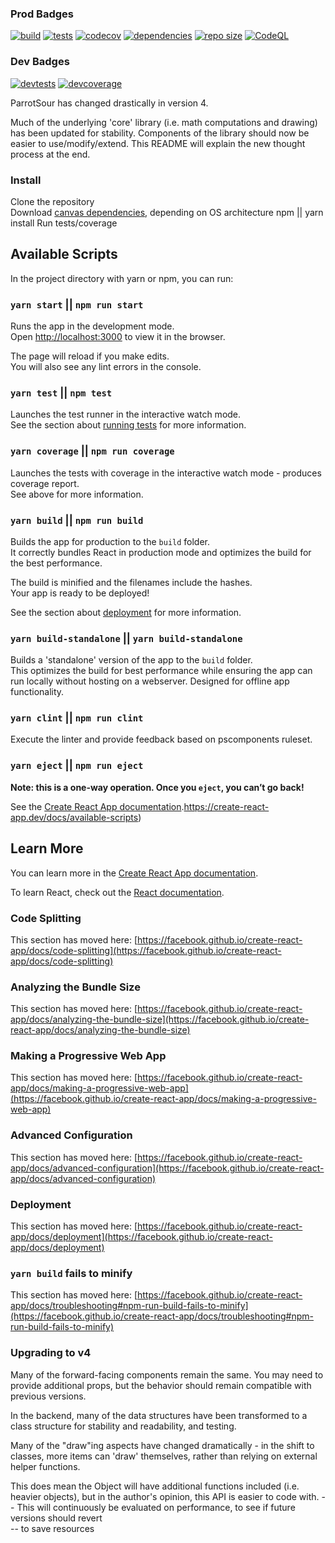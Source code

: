 ### Prod Badges

[![build](https://img.shields.io/github/workflow/status/jemccarthy13/parrotsour/Node%20Build?style=for-the-badge)](https://github.com/jemccarthy13/parrotsour/actions/workflows/build.yml)
[![tests](https://img.shields.io/github/workflow/status/jemccarthy13/parrotsour/AllTests/main?label=Tests&style=for-the-badge)](https://github.com/jemccarthy13/parrotsour/actions/workflows/tests.yml)
[![codecov](https://codecov.io/gh/jemccarthy13/parrotsour/branch/main/graph/badge.svg?token=QFWAC2CEQT)](https://codecov.io/gh/jemccarthy13/parrotsour)
[![dependencies](https://img.shields.io/librariesio/github/jemccarthy13/parrotsour?style=for-the-badge)](https://libraries.io/github/jemccarthy13/parrotsour)
[![repo size](https://img.shields.io/github/repo-size/jemccarthy13/parrotsour?style=for-the-badge)](https://github.com/jemccarthy13/parrotsour)
[![CodeQL](https://img.shields.io/github/workflow/status/jemccarthy13/parrotsour/CodeQL?label=CodeQL&style=for-the-badge)](https://github.com/jemccarthy13/parrotsour/security/code-scanning)

### Dev Badges
[![devtests](https://img.shields.io/github/workflow/status/jemccarthy13/parrotsour/AllTests/ps-dev?label=Devtests&style=for-the-badge)](https://github.com/jemccarthy13/parrotsour/actions/workflows/tests.yml)
[![devcoverage](https://codecov.io/gh/jemccarthy13/parrotsour/branch/ps-dev/graph/badge.svg?token=QFWAC2CEQT)](https://app.codecov.io/gh/jemccarthy13/parrotsour/branch/ps-dev)

ParrotSour has changed drastically in version 4.

Much of the underlying 'core' library (i.e. math computations and drawing)
has been updated for stability. Components of the library should now be easier
to use/modify/extend. This README will explain the new thought process at the end.

### Install

Clone the repository \
Download [canvas dependencies](https://www.npmjs.com/package/canvas), depending on OS architecture
npm || yarn install
Run tests/coverage

## Available Scripts

In the project directory with yarn or npm, you can run:

### `yarn start` || `npm run start`

Runs the app in the development mode.\
Open [http://localhost:3000](http://localhost:3000) to view it in the browser.

The page will reload if you make edits.\
You will also see any lint errors in the console.

### `yarn test` || `npm test`

Launches the test runner in the interactive watch mode.\
See the section about [running tests](https://facebook.github.io/create-react-app/docs/running-tests) for more information.

### `yarn coverage` || `npm run coverage`

Launches the tests with coverage in the interactive watch mode - produces coverage report.\
See above for more information.

### `yarn build` || `npm run build`

Builds the app for production to the `build` folder.\
It correctly bundles React in production mode and optimizes the build for the best performance.

The build is minified and the filenames include the hashes.\
Your app is ready to be deployed!

See the section about [deployment](https://facebook.github.io/create-react-app/docs/deployment) for more information.

### `yarn build-standalone` || `yarn build-standalone`

Builds a 'standalone' version of the app to the `build` folder.\
This optimizes the build for best performance while ensuring the app can run locally without hosting
on a webserver. Designed for offline app functionality.

### `yarn clint` || `npm run clint`

Execute the linter and provide feedback based on pscomponents ruleset.

### `yarn eject` || `npm run eject`

**Note: this is a one-way operation. Once you `eject`, you can’t go back!**

See the [Create React App documentation](https://facebook.github.io/create-react-app/docs/getting-started).https://create-react-app.dev/docs/available-scripts)

## Learn More

You can learn more in the [Create React App documentation](https://facebook.github.io/create-react-app/docs/getting-started).

To learn React, check out the [React documentation](https://reactjs.org/).

### Code Splitting

This section has moved here: [https://facebook.github.io/create-react-app/docs/code-splitting](https://facebook.github.io/create-react-app/docs/code-splitting)

### Analyzing the Bundle Size

This section has moved here: [https://facebook.github.io/create-react-app/docs/analyzing-the-bundle-size](https://facebook.github.io/create-react-app/docs/analyzing-the-bundle-size)

### Making a Progressive Web App

This section has moved here: [https://facebook.github.io/create-react-app/docs/making-a-progressive-web-app](https://facebook.github.io/create-react-app/docs/making-a-progressive-web-app)

### Advanced Configuration

This section has moved here: [https://facebook.github.io/create-react-app/docs/advanced-configuration](https://facebook.github.io/create-react-app/docs/advanced-configuration)

### Deployment

This section has moved here: [https://facebook.github.io/create-react-app/docs/deployment](https://facebook.github.io/create-react-app/docs/deployment)

### `yarn build` fails to minify

This section has moved here: [https://facebook.github.io/create-react-app/docs/troubleshooting#npm-run-build-fails-to-minify](https://facebook.github.io/create-react-app/docs/troubleshooting#npm-run-build-fails-to-minify)

### Upgrading to v4

Many of the forward-facing components remain the same. You may need to provide additional props,
but the behavior should remain compatible with previous versions.

In the backend, many of the data structures have been transformed to a class structure for
stability and readability, and testing.

Many of the "draw"ing aspects have changed dramatically - in the shift to classes, more items
can 'draw' themselves, rather than relying on external helper functions.

This does mean the Object will have additional functions included (i.e. heavier objects),
but in the author's opinion, this API is easier to code with.
-- This will continuously be evaluated on performance, to see if future versions should revert \
-- to save resources
